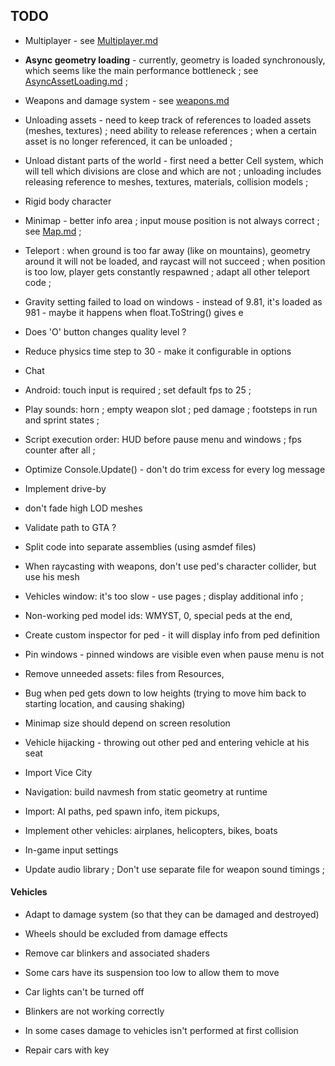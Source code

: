 
## TODO


- Multiplayer - see [Multiplayer.md](Multiplayer.md)

- **Async geometry loading** - currently, geometry is loaded synchronously, which seems like the main performance bottleneck ; see [AsyncAssetLoading.md](AsyncAssetLoading.md) ;

- Weapons and damage system - see [weapons.md](weapons.md)

- Unloading assets - need to keep track of references to loaded assets (meshes, textures) ; need ability to release references ; when a certain asset is no longer referenced, it can be unloaded ;

- Unload distant parts of the world - first need a better Cell system, which will tell which divisions are close and which are not ; unloading includes releasing reference to meshes, textures, materials, collision models ;

- Rigid body character

- Minimap - better info area ; input mouse position is not always correct ; see [Map.md](Map.md) ;

- Teleport : when ground is too far away (like on mountains), geometry around it will not be loaded, and raycast will not succeed ; when position is too low, player gets constantly respawned ; adapt all other teleport code ;


- Gravity setting failed to load on windows - instead of 9.81, it's loaded as 981 - maybe it happens when float.ToString() gives e

- Does 'O' button changes quality level ?

- Reduce physics time step to 30 - make it configurable in options

- Chat

- Android: touch input is required ; set default fps to 25 ;

- Play sounds: horn ; empty weapon slot ; ped damage ; footsteps in run and sprint states ;

- Script execution order: HUD before pause menu and windows ; fps counter after all ;

- Optimize Console.Update() - don't do trim excess for every log message

- Implement drive-by

- don't fade high LOD meshes

- Validate path to GTA ?

- Split code into separate assemblies (using asmdef files)

- When raycasting with weapons, don't use ped's character collider, but use his mesh

- Vehicles window: it's too slow - use pages ; display additional info ;

- Non-working ped model ids: WMYST, 0, special peds at the end, 

- Create custom inspector for ped - it will display info from ped definition

- Pin windows - pinned windows are visible even when pause menu is not

- Remove unneeded assets: files from Resources, 

- Bug when ped gets down to low heights (trying to move him back to starting location, and causing shaking)

- Minimap size should depend on screen resolution

- Vehicle hijacking - throwing out other ped and entering vehicle at his seat


- Import Vice City

- Navigation: build navmesh from static geometry at runtime

- Import: AI paths, ped spawn info, item pickups, 

- Implement other vehicles: airplanes, helicopters, bikes, boats

- In-game input settings

- Update audio library ; Don't use separate file for weapon sound timings ;


#### Vehicles

- Adapt to damage system (so that they can be damaged and destroyed)

- Wheels should be excluded from damage effects

- Remove car blinkers and associated shaders

- Some cars have its suspension too low to allow them to move

- Car lights can't be turned off

- Blinkers are not working correctly

- In some cases damage to vehicles isn't performed at first collision

- Repair cars with key

